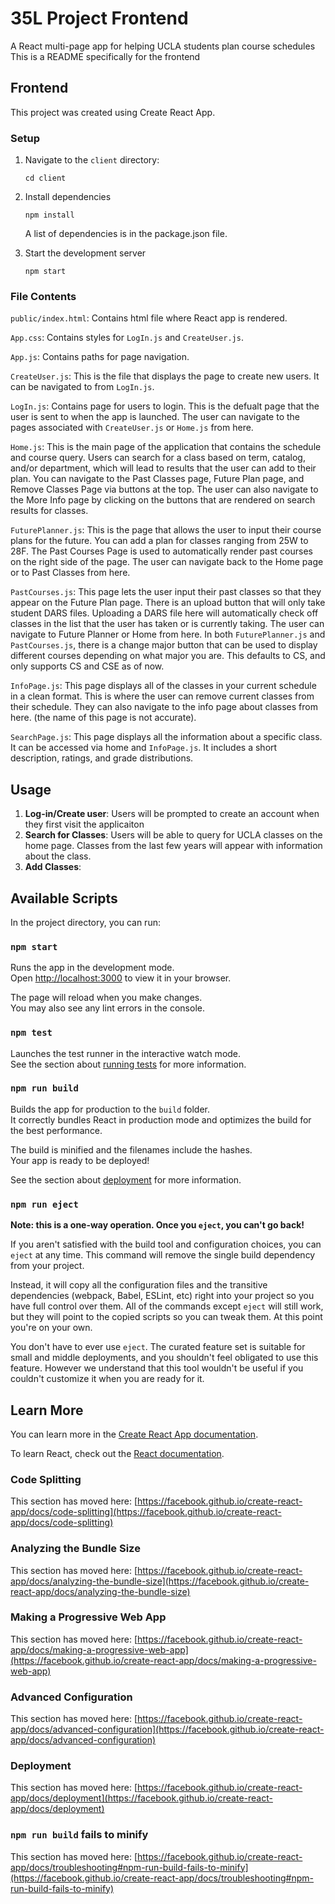 # 35L Project Frontend

A React multi-page app for helping UCLA students plan course schedules
This is a README specifically for the frontend

## Frontend

This project was created using Create React App. 

### Setup

1. Navigate to the `client` directory:
   ```
   cd client
   ```

2. Install dependencies

   ```
   npm install
   ```

   A list of dependencies is in the package.json file. 

3. Start the development server

   ```
   npm start
   ```

### File Contents

`public/index.html`: Contains html file where React app is rendered.

`App.css`: Contains styles for `LogIn.js` and `CreateUser.js`.

`App.js`: Contains paths for page navigation.

`CreateUser.js`: This is the file that displays the page to create new users. It can be navigated to from `LogIn.js`.

`LogIn.js`: Contains page for users to login. This is the defualt page that the user is sent to when the app is launched. The user can navigate to the pages associated with `CreateUser.js` or `Home.js` from here. 

`Home.js`: This is the main page of the application that contains the schedule and course query. Users can search for a class based on term, catalog, and/or department, which will lead to results that the user can add to their plan. You can navigate to the Past Classes page, Future Plan page, and Remove Classes Page via buttons at the top. The user can also navigate to the More Info page by clicking on the buttons that are rendered on search results for classes. 

`FuturePlanner.js`: This is the page that allows the user to input their course plans for the future. You can add a plan for classes ranging from 25W to 28F. The Past Courses Page is used to automatically render past courses on the right side of the page. The user can navigate back to the Home page or to Past Classes from here. 

`PastCourses.js`: This page lets the user input their past classes so that they appear on the Future Plan page. There is an upload button that will only take student DARS files. Uploading a DARS file here will automatically check off classes in the list that the user has taken or is currently taking. The user can navigate to Future Planner or Home from here. In both `FuturePlanner.js` and `PastCourses.js`, there is a change major button that can be used to display different courses depending on what major you are. This defaults to CS, and only supports CS and CSE as of now. 

`InfoPage.js`: This page displays all of the classes in your current schedule in a clean format. This is where the user can remove current classes from their schedule. They can also navigate to the info page about classes from here. (the name of this page is not accurate).

`SearchPage.js`: This page displays all the information about a specific class. It can be accessed via home and `InfoPage.js`. It includes a short description, ratings, and grade distributions. 

## Usage

1. **Log-in/Create user**: Users will be prompted to create an account when they first visit the applicaiton
2. **Search for Classes**: Users will be able to query for UCLA classes on the home page. Classes from the last few years will appear with information about the class. 
3. **Add Classes**: 




## Available Scripts

In the project directory, you can run:

### `npm start`

Runs the app in the development mode.\
Open [http://localhost:3000](http://localhost:3000) to view it in your browser.

The page will reload when you make changes.\
You may also see any lint errors in the console.

### `npm test`

Launches the test runner in the interactive watch mode.\
See the section about [running tests](https://facebook.github.io/create-react-app/docs/running-tests) for more information.

### `npm run build`

Builds the app for production to the `build` folder.\
It correctly bundles React in production mode and optimizes the build for the best performance.

The build is minified and the filenames include the hashes.\
Your app is ready to be deployed!

See the section about [deployment](https://facebook.github.io/create-react-app/docs/deployment) for more information.

### `npm run eject`

**Note: this is a one-way operation. Once you `eject`, you can't go back!**

If you aren't satisfied with the build tool and configuration choices, you can `eject` at any time. This command will remove the single build dependency from your project.

Instead, it will copy all the configuration files and the transitive dependencies (webpack, Babel, ESLint, etc) right into your project so you have full control over them. All of the commands except `eject` will still work, but they will point to the copied scripts so you can tweak them. At this point you're on your own.

You don't have to ever use `eject`. The curated feature set is suitable for small and middle deployments, and you shouldn't feel obligated to use this feature. However we understand that this tool wouldn't be useful if you couldn't customize it when you are ready for it.

## Learn More

You can learn more in the [Create React App documentation](https://facebook.github.io/create-react-app/docs/getting-started).

To learn React, check out the [React documentation](https://reactjs.org/).

### Code Splitting

This section has moved here: [https://facebook.github.io/create-react-app/docs/code-splitting](https://facebook.github.io/create-react-app/docs/code-splitting)

### Analyzing the Bundle Size

This section has moved here: [https://facebook.github.io/create-react-app/docs/analyzing-the-bundle-size](https://facebook.github.io/create-react-app/docs/analyzing-the-bundle-size)

### Making a Progressive Web App

This section has moved here: [https://facebook.github.io/create-react-app/docs/making-a-progressive-web-app](https://facebook.github.io/create-react-app/docs/making-a-progressive-web-app)

### Advanced Configuration

This section has moved here: [https://facebook.github.io/create-react-app/docs/advanced-configuration](https://facebook.github.io/create-react-app/docs/advanced-configuration)

### Deployment

This section has moved here: [https://facebook.github.io/create-react-app/docs/deployment](https://facebook.github.io/create-react-app/docs/deployment)

### `npm run build` fails to minify

This section has moved here: [https://facebook.github.io/create-react-app/docs/troubleshooting#npm-run-build-fails-to-minify](https://facebook.github.io/create-react-app/docs/troubleshooting#npm-run-build-fails-to-minify)
